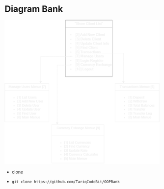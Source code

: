 # Diagram Bank 
![Diagram Bank](https://github.com/TariqCodeBit/photoProfile/blob/main/Untitled%20Diagram1.png)


-  clone
-  ~~~~
   git clone https://github.com/TariqCodeBit/OOPBank
   ~~~~
